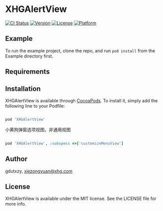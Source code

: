 # XHGAlertView

[![CI Status](https://img.shields.io/travis/gdutxzy/XHGAlertView.svg?style=flat)](https://travis-ci.org/gdutxzy/XHGAlertView)
[![Version](https://img.shields.io/cocoapods/v/XHGAlertView.svg?style=flat)](https://cocoapods.org/pods/XHGAlertView)
[![License](https://img.shields.io/cocoapods/l/XHGAlertView.svg?style=flat)](https://cocoapods.org/pods/XHGAlertView)
[![Platform](https://img.shields.io/cocoapods/p/XHGAlertView.svg?style=flat)](https://cocoapods.org/pods/XHGAlertView)

## Example

To run the example project, clone the repo, and run `pod install` from the Example directory first.

## Requirements

## Installation

XHGAlertView is available through [CocoaPods](https://cocoapods.org). To install
it, simply add the following line to your Podfile:

```ruby

pod 'XHGAlertView'

```

小黄狗弹窗选项视图，非通用视图

```ruby

pod 'XHGAlertView', :subspecs =>['customizeMenuView']

```

## Author

gdutxzy, xiezongyuan@xhg.com

## License

XHGAlertView is available under the MIT license. See the LICENSE file for more info.
